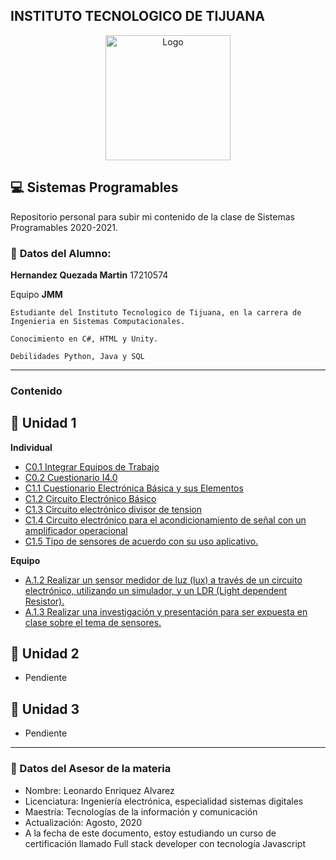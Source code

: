 ## **INSTITUTO TECNOLOGICO DE TIJUANA**

<p align="center">
    <img alt="Logo" src="https://www.tijuana.tecnm.mx/wp-content/themes/tecnm/images/logo_TECT.png" width=200 height=200>
</p>

## :computer: **Sistemas Programables** 

Repositorio personal para subir mi contenido de la clase de Sistemas Programables 2020-2021.

### :necktie: **Datos del Alumno:**
**Hernandez Quezada Martin**  17210574

Equipo **JMM**
```
Estudiante del Instituto Tecnologico de Tijuana, en la carrera de Ingenieria en Sistemas Computacionales.

Conocimiento en C#, HTML y Unity.

Debilidades Python, Java y SQL
``` 

---


### Contenido 
## :green_book: Unidad 1
**Individual**
- [C0.1 Integrar Equipos de Trabajo](/blog/C0.1_HernandezQuezada_JMM.md)
- [C0.2 Cuestionario I4.0](/blog/C0.2_HernandezQuezada_jmm.md)
- [C1.1 Cuestionario Electrónica Básica y sus Elementos](/blog/C1.1_HernandezQuezada_JMM.md)
- [C1.2 Circuito Electrónico Básico](/blog/C1.2_HernandezQuezada_JMM.md) 
- [C1.3 Circuito electrónico divisor de tension](/blog/C1.3_HernandezQuezada_JMM.md)
- [C1.4 Circuito electrónico para el acondicionamiento de señal con un amplificador operacional](/blog/C1.4_HernandezQuezada_JMM.md)
- [C1.5 Tipo de sensores de acuerdo con su uso aplicativo.](/blog/C1.5_HernandezQuezada_JMM.md)

**Equipo**
- [A.1.2 Realizar un sensor medidor de luz (lux) a través de un circuito electrónico, utilizando un simulador, y un LDR (Light dependent Resistor).](/docs/A.1.2_HernandezQuezada_JMM.md)
- [A.1.3 Realizar una investigación y presentación para ser expuesta en clase sobre el tema de sensores.](/docs/A.1.3_HernandezQuezada_JMM.md)
  
## :blue_book: Unidad 2
- Pendiente

## :orange_book: Unidad 3
- Pendiente

---
### :necktie: Datos del Asesor de la materia

* Nombre: Leonardo Enriquez Alvarez
* Licenciatura: Ingeniería electrónica, especialidad sistemas digitales
* Maestría: Tecnologías de la información y comunicación
* Actualización: Agosto, 2020
* A la fecha de este documento, estoy estudiando un curso de certificación llamado Full stack developer con tecnología Javascript
